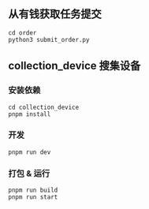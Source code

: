 ## 从有钱获取任务提交
```
cd order
python3 submit_order.py 
```



## collection_device 搜集设备

### 安装依赖
```
cd collection_device
pnpm install
```

### 开发
```
pnpm run dev
```

### 打包 & 运行
```
pnpm run build
pnpm run start
```